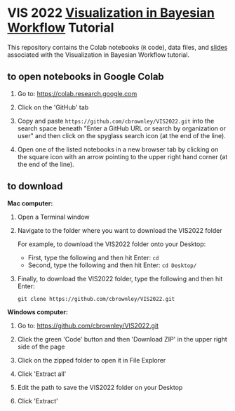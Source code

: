 # VIS 2022 [Visualization in Bayesian Workflow](http://ieeevis.org/year/2022/info/tutorials#VBW) Tutorial

This repository contains the Colab notebooks (`R` code), data files, and [slides](https://docs.google.com/presentation/d/1h94rymI7y2fjag150tK0w7SThDy7jedZ4TlxBideag0/edit?usp=sharing) associated with the Visualization in Bayesian Workflow tutorial.

## to open notebooks in Google Colab

1. Go to: https://colab.research.google.com

2. Click on the 'GitHub' tab

3. Copy and paste `https://github.com/cbrownley/VIS2022.git` into the search space beneath "Enter a GitHub URL or search by organization or user" and then click on the spyglass search icon (at the end of the line).

4. Open one of the listed notebooks in a new browser tab by clicking on the square icon with an arrow pointing to the upper right hand corner (at the end of the line).


## to download

**Mac computer:**

1. Open a Terminal window

2. Navigate to the folder where you want to download the VIS2022 folder

    For example, to download the VIS2022 folder onto your Desktop:
    - First, type the following and then hit Enter: `cd`
    - Second, type the following and then hit Enter: `cd Desktop/`

3. Finally, to download the VIS2022 folder, type the following and then hit Enter:

    `git clone https://github.com/cbrownley/VIS2022.git`


**Windows computer:**

1. Go to: https://github.com/cbrownley/VIS2022.git

2. Click the green 'Code' button and then 'Download ZIP' in the upper right side of the page

3. Click on the zipped folder to open it in File Explorer

4. Click 'Extract all'

5. Edit the path to save the VIS2022 folder on your Desktop

6. Click 'Extract'
